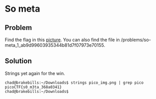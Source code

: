 # So meta 

## Problem
Find the flag in this [picture](https://2019shell1.picoctf.com/static/6244be6c6263db822861cdd1018f4126/pico_img.png). You can also find the file in /problems/so-meta_1_ab9d99603935344b81d7f07973e70155.

## Solution
Strings yet again for the win.
```
chad@brakebills:~/Downloads$ strings pico_img.png | grep pico
picoCTF{s0_m3ta_368a0341}
chad@brakebills:~/Downloads$ 
```


